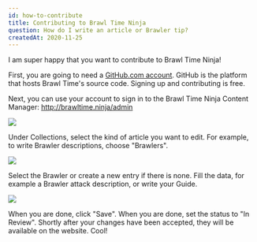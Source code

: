 ```yaml
---
id: how-to-contribute
title: Contributing to Brawl Time Ninja
question: How do I write an article or Brawler tip?
createdAt: 2020-11-25
---
```


I am super happy that you want to contribute to Brawl Time Ninja!

First, you are going to need a [GitHub.com account](http://github.com/). GitHub is the platform that hosts Brawl Time's source code. Signing up and contributing is free.

Next, you can use your account to sign in to the Brawl Time Ninja Content Manager: <http://brawltime.ninja/admin>

![](/images/cms_index.png)

Under Collections, select the kind of article you want to edit. For example, to write Brawler descriptions, choose "Brawlers".

![](/images/cms_brawlers.png)

Select the Brawler or create a new entry if there is none. Fill the data, for example a Brawler attack description, or write your Guide.

![](/images/cms_brawler_edit.png)

When you are done, click "Save". When you are done, set the status to "In Review". Shortly after your changes have been accepted, they will be available on the website. Cool!
